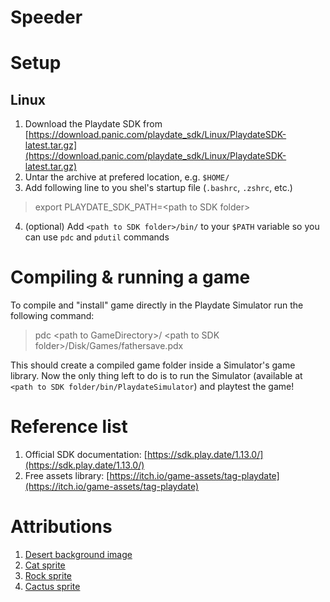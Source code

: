 # Speeder

# Setup

## Linux
1. Download the Playdate SDK from [https://download.panic.com/playdate_sdk/Linux/PlaydateSDK-latest.tar.gz](https://download.panic.com/playdate_sdk/Linux/PlaydateSDK-latest.tar.gz)
2. Untar the archive at prefered location, e.g. `$HOME/`
3. Add following line to you shel's startup file (`.bashrc`, `.zshrc`, etc.)
> export PLAYDATE_SDK_PATH=<path to SDK folder&gt;
4. (optional) Add `<path to SDK folder>/bin/` to your `$PATH` variable so you can use `pdc` and `pdutil` commands

# Compiling & running a game
To compile and "install" game directly in the Playdate Simulator run the following command:
> pdc <path to GameDirectory&gt;/ <path to SDK folder&gt;/Disk/Games/fathersave.pdx

This should create a compiled game folder inside a Simulator's game library. Now the only thing left to do is to run the Simulator (available at `<path to SDK folder/bin/PlaydateSimulator`) and playtest the game!

# Reference list
1. Official SDK documentation: [https://sdk.play.date/1.13.0/](https://sdk.play.date/1.13.0/)
2. Free assets library: [https://itch.io/game-assets/tag-playdate](https://itch.io/game-assets/tag-playdate)

# Attributions
1. [Desert background image](https://www.freepik.com/free-vector/desert-forest-landscape-daytime-scene_16254303.htm#query=desert%20background&position=20&from_view=keyword&track=ais)
2. [Cat sprite](https://elthen.itch.io/2d-pixel-art-cat-sprites)
3. [Rock sprite](https://verzatiledev.itch.io/rocks)
4. [Cactus sprite](https://www.freepik.com/free-vector/silhouettes-cactus_804755.htm#query=cactus&position=0&from_view=search&track=sph)